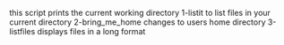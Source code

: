 this script prints the current working directory
1-listit to list files in your current directory
2-bring_me_home changes to users home directory
3-listfiles displays files in a long format
